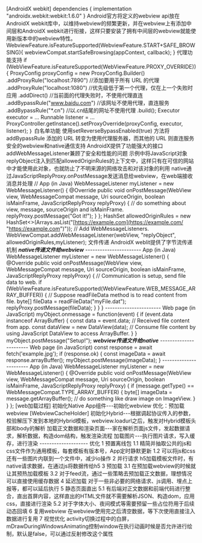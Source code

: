 [AndroidX webkit]
    dependencies {
        implementation "androidx.webkit:webkit:1.6.0"
    }
    Android官方将定义的webview api放在AndroidX webkit库中，以维持webview的频繁更新，并在webview上有添加中间层和AndroidX webkit进行衔接，这样只要安装了拥有中间层的webview就能使用新版本中的webview特性。
        WebviewFeature.isFeatureSupported(WebviewFeature.START+SAFE_BROWSING){
            webviewCompat.startSafeBrowsing(appContext, callback);
        }
    代理功能支持
        if (WebViewFeature.isFeatureSupported(WebViewFeature.PROXY_OVERRIDE)) {
            ProxyConfig proxyConfig = new ProxyConfig.Builder()
                .addProxyRule("localhost:7890") //添加要用于所有 URL 的代理
                .addProxyRule("localhost:1080") //优先级低于第一个代理，仅在上一个失败时应用
                .addDirect()                    //当前面的代理失败时，不使用代理直连
                .addBypassRule("www.baidu.com") //该网址不使用代理，直连服务
                .addBypassRule("*.cn")          //以.cn结尾的网址不使用代理
                .build();
            Executor executor = ...
            Runnable listener = ...
            ProxyController.getInstance().setProxyOverride(proxyConfig, executor, listener);
        ｝
    白名单功能
        使用setReverseBypassEnabled(true) 方法将addBypassRule 添加的 URL 转变为使用代理服务器，而其他的 URL 则直连服务
    安全的webview和native通信支持
        AndroidX提供了功能强大的接口addWebMessageListener兼顾了安全和性能的问题
        示例中将JavaScript对象replyObject注入到匹配allowedOriginRules的上下文中，这样只有在可信的网站中才能使用此对象，也就防止了不明来源的网络攻击和对该对象的利用
        native通过JavaScriptReplyProxy.onPostMessage发送消息给webview，在web端接收消息并处理
        // App (in Java)
        WebMessageListener myListener = new WebMessageListener() {
            @Override
            public void onPostMessage(WebView view, WebMessageCompat message, Uri sourceOrigin,
            boolean isMainFrame, JavaScriptReplyProxy replyProxy) {
                // do something about view, message, sourceOrigin and isMainFrame.
                replyProxy.postMessage("Got it!");
            }
        };
        HashSet<String> allowedOriginRules = new HashSet<>(Arrays.asList("[https://example.com](https://example.com/ "https://example.com")"));
        // Add WebMessageListeners.
        WebViewCompat.addWebMessageListener(webView, "replyObject", allowedOriginRules,myListener);
    文件传递
        AndroidX weblit提供了字节流传递机制
            ***********************native传递文件给webview***********************
            ----------------------- App (in Java)
            WebMessageListener myListener = new WebMessageListener() {
                @Override
                public void onPostMessage(WebView view, WebMessageCompat message, Uri sourceOrigin,
                boolean isMainFrame, JavaScriptReplyProxy replyProxy) {
                    // Communication is setup, send file data to web.
                    if (WebViewFeature.isFeatureSupported(WebViewFeature.WEB_MESSAGE_ARRAY_BUFFER)) {
                        // Suppose readFileData method is to read content from file.
                        byte[] fileData = readFileData("myFile.dat");
                        replyProxy.postMessage(fileData);
                    }
                }
            }
            ----------------------- Web page (in JavaScript)
            myObject.onmessage = function(event) {
                if (event.data instanceof ArrayBuffer) {
                    const data = event.data;  // Received file content from app.
                    const dataView = new DataView(data);
                    // Consume file content by using JavaScript DataView to access ArrayBuffer.
                }
            }
            myObject.postMessage("Setup!");
            ***********************webview传递文件给native***********************
            ----------------------- Web page (in JavaScript)
            const response = await fetch('example.jpg');
            if (response.ok) {
                const imageData = await response.arrayBuffer();
                myObject.postMessage(imageData);
            }
            ----------------------- App (in Java)
            WebMessageListener myListener = new WebMessageListener() {
                @Override
                public void onPostMessage(WebView view, WebMessageCompat message, Uri sourceOrigin,
                boolean isMainFrame, JavaScriptReplyProxy replyProxy) {
                    if (message.getType() == WebMessageCompat.TYPE_ARRAY_BUFFER) {
                        byte[] imageData = message.getArrayBuffer();
                        // do something like draw image on ImageView.
                    }
                }
            };
[web加载过程]
    初始化Native App组件---初始化webview
        优化：预加载webview [WebviewCacheHolder]
    初始化Hybrid---根据调起协议传入的参数，校验解压下发到本地的Hybrid模板，webview.loadurl之后，触发对Hybrid模板头部和body的解析
    加载正文数据和渲染页面---家在解析页面js文件，发起数据请求，解析数据，构造dom结构，触发渲染流程
    加载图片---执行图片请求，写入缓存，进行渲染
    --------------------
    优化
        1 预置离线包 
            1.1 精简并抽取公共的js和css文件作为通用模板，每套模板有版本号，App定时静默更新
            1.2 可以将js和css还有一些图片内联到一个文件中，减少io操作
        2 并行请求
            h5加载模板文件时，有native请求数据，在通过js将数据传给h5
        3 预加载
            3.1 在预加载webview的时候就让其预热加载模板
            3.2 对于feed流，通过一些策略去预加载正文数据，理想情况可以直接使用缓存数据
        4 延迟加载
            对于一些非必要的网络请求、js调用、埋点上报等，都可以延后执行
        5 静态页面直出
            5.1 有后端对正文数据和前端代码进行整合，直出首屏内容，这样直出的HTML文件就不需要解析JSON、构造dom，应用css，直接进行渲染
            5.2 对于字体大小、夜间模式等需要预留一些占位符用于后续动态回填
        6 复用webview
            在webview使用完之后清空数据，等下次使用直接注入数据进行复用
        7 视觉优化
            activity切换过程中的白屏，mDrawDuringWindowsAnimating控制window在执行动画时候是否允许进行绘制，默认是false，可以通过反射修改这个属性